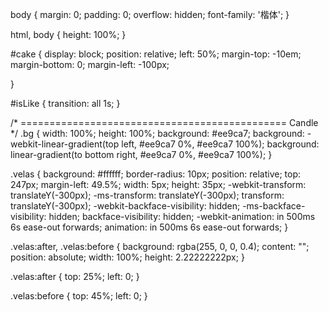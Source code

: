 body {
    margin: 0;
    padding: 0;
    overflow: hidden;
    font-family: '楷体';
}

html, body {
    height: 100%;
}

#cake {
    display: block;
    position: relative;
    left: 50%;
    margin-top: -10em;
    margin-bottom: 0;
    margin-left: -100px;

}

#isLike {
    transition: all 1s;
}

/* ============================================== Candle
*/
.bg {
    width: 100%;
    height: 100%;
    background: #ee9ca7;
    background: -webkit-linear-gradient(top left, #ee9ca7 0%, #ee9ca7 100%);
    background: linear-gradient(to bottom right, #ee9ca7 0%, #ee9ca7 100%);
}

.velas {
    background: #ffffff;
    border-radius: 10px;
    position: relative;
    top: 247px;
    margin-left: 49.5%;
    width: 5px;
    height: 35px;
    -webkit-transform: translateY(-300px);
    -ms-transform: translateY(-300px);
    transform: translateY(-300px);
    -webkit-backface-visibility: hidden;
    -ms-backface-visibility: hidden;
    backface-visibility: hidden;
    -webkit-animation: in 500ms 6s ease-out forwards;
    animation: in 500ms 6s ease-out forwards;
}

.velas:after,
.velas:before {
    background: rgba(255, 0, 0, 0.4);
    content: "";
    position: absolute;
    width: 100%;
    height: 2.22222222px;
}

.velas:after {
    top: 25%;
    left: 0;
}

.velas:before {
    top: 45%;
    left: 0;
}
